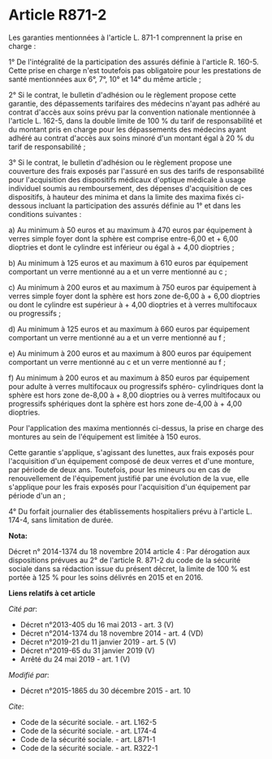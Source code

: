 # Article R871-2

Les garanties mentionnées à l'article L. 871-1 comprennent la prise en charge : 

1° De l'intégralité de la participation des assurés définie à l'article R. 160-5. Cette prise en charge n'est toutefois pas
obligatoire pour les prestations de santé mentionnées aux 6°, 7°, 10° et 14° du même article ; 

2° Si le contrat, le bulletin d'adhésion ou le règlement propose cette garantie, des dépassements tarifaires des médecins
n'ayant pas adhéré au contrat d'accès aux soins prévu par la convention nationale mentionnée à l'article L. 162-5, dans la
double limite de 100 % du tarif de responsabilité et du montant pris en charge pour les dépassements des médecins ayant
adhéré au contrat d'accès aux soins minoré d'un montant égal à 20 % du tarif de responsabilité ; 

3° Si le contrat, le bulletin d'adhésion ou le règlement propose une couverture des frais exposés par l'assuré en sus des
tarifs de responsabilité pour l'acquisition des dispositifs médicaux d'optique médicale à usage individuel soumis au
remboursement, des dépenses d'acquisition de ces dispositifs, à hauteur des minima et dans la limite des maxima fixés ci-
dessous incluant la participation des assurés définie au 1° et dans les conditions suivantes : 

a) Au minimum à 50 euros et au maximum à 470 euros par équipement à verres simple foyer dont la sphère est comprise
entre-6,00 et + 6,00 dioptries et dont le cylindre est inférieur ou égal à + 4,00 dioptries ; 

b) Au minimum à 125 euros et au maximum à 610 euros par équipement comportant un verre mentionné au a et un verre mentionné
au c ; 

c) Au minimum à 200 euros et au maximum à 750 euros par équipement à verres simple foyer dont la sphère est hors zone de-6,00
à + 6,00 dioptries ou dont le cylindre est supérieur à + 4,00 dioptries et à verres multifocaux ou progressifs ; 

d) Au minimum à 125 euros et au maximum à 660 euros par équipement comportant un verre mentionné au a et un verre mentionné
au f ; 

e) Au minimum à 200 euros et au maximum à 800 euros par équipement comportant un verre mentionné au c et un verre mentionné
au f ; 

f) Au minimum à 200 euros et au maximum à 850 euros par équipement pour adulte à verres multifocaux ou progressifs sphéro-
cylindriques dont la sphère est hors zone de-8,00 à + 8,00 dioptries ou à verres multifocaux ou progressifs sphériques dont
la sphère est hors zone de-4,00 à + 4,00 dioptries. 

Pour l'application des maxima mentionnés ci-dessus, la prise en charge des montures au sein de l'équipement est limitée à 150
euros. 

Cette garantie s'applique, s'agissant des lunettes, aux frais exposés pour l'acquisition d'un équipement composé de deux
verres et d'une monture, par période de deux ans. Toutefois, pour les mineurs ou en cas de renouvellement de l'équipement
justifié par une évolution de la vue, elle s'applique pour les frais exposés pour l'acquisition d'un équipement par période
d'un an ; 

4° Du forfait journalier des établissements hospitaliers prévu à l'article L. 174-4, sans limitation de durée.

**Nota:**

Décret n° 2014-1374 du 18 novembre 2014 article 4 : Par dérogation aux dispositions prévues au 2° de l'article R. 871-2 du
code de la sécurité sociale dans sa rédaction issue du présent décret, la limite de 100 % est portée à 125 % pour les soins
délivrés en 2015 et en 2016.

**Liens relatifs à cet article**

_Cité par_:

  - Décret n°2013-405 du 16 mai 2013 - art. 3 (V)
  - Décret n°2014-1374 du 18 novembre 2014 - art. 4 (VD)
  - Décret n°2019-21 du 11 janvier 2019 - art. 5 (V)
  - Décret n°2019-65 du 31 janvier 2019 (V)
  - Arrêté du 24 mai 2019 - art. 1 (V)

_Modifié par_:

  - Décret n°2015-1865 du 30 décembre 2015 - art. 10

_Cite_:

  - Code de la sécurité sociale. - art. L162-5
  - Code de la sécurité sociale. - art. L174-4
  - Code de la sécurité sociale. - art. L871-1
  - Code de la sécurité sociale. - art. R322-1
